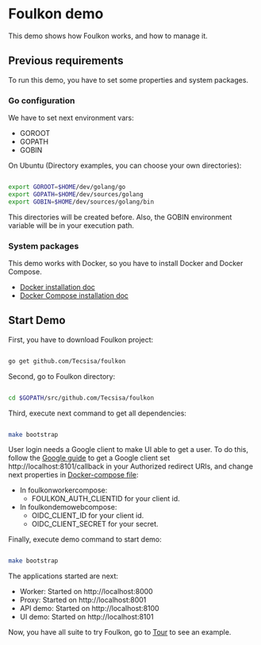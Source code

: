 # Foulkon demo

This demo shows how Foulkon works, and how to manage it.

## Previous requirements

To run this demo, you have to set some properties and system packages.

### Go configuration

We have to set next environment vars:

 - GOROOT
 - GOPATH
 - GOBIN

On Ubuntu (Directory examples, you can choose your own directories):

```bash

export GOROOT=$HOME/dev/golang/go
export GOPATH=$HOME/dev/sources/golang
export GOBIN=$HOME/dev/sources/golang/bin

```

This directories will be created before. Also, the GOBIN environment variable 
will be in your execution path.

### System packages

This demo works with Docker, so you have to install Docker and Docker Compose.

 - [Docker installation doc](https://docs.docker.com/engine/installation/)
 - [Docker Compose installation doc](https://docs.docker.com/compose/install/)
 
## Start Demo

First, you have to download Foulkon project:

```bash

go get github.com/Tecsisa/foulkon

```

Second, go to Foulkon directory:

```bash

cd $GOPATH/src/github.com/Tecsisa/foulkon

```

Third, execute next command to get all dependencies:

```bash

make bootstrap

```

User login needs a Google client to make UI able to get a user.
To do this, follow the [Google guide](https://developers.google.com/identity/protocols/OpenIDConnect) to get a Google client
set http://localhost:8101/callback in your Authorized redirect URIs, and change next properties in [Docker-compose file](docker/docker-compose.yml):

 - In foulkonworkercompose: 
    - FOULKON_AUTH_CLIENTID for your client id.
 - In foulkondemowebcompose:
    - OIDC_CLIENT_ID for your client id.
    - OIDC_CLIENT_SECRET for your secret.
    
Finally, execute demo command to start demo:

```bash

make bootstrap

```

The applications started are next:

 - Worker: Started on http://localhost:8000
 - Proxy: Started on http://localhost:8001
 - API demo: Started on http://localhost:8100
 - UI demo: Started on http://localhost:8101

Now, you have all suite to try Foulkon, go to [Tour](tour.md) to see an example.

